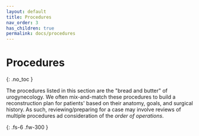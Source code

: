 ```yaml
---
layout: default
title: Procedures
nav_order: 3
has_children: true
permalink: docs/procedures
---
```


# Procedures
{: .no_toc }

The procedures listed in this section are the "bread and butter" of urogynecology. We often mix-and-match these procedures to build a reconstruction plan for patients' based on their anatomy, goals, and surgical history. As such, reviewing/preparing for a case may involve reviews of multiple procedures ad consideration of the _order of operations_.

{: .fs-6 .fw-300 }
